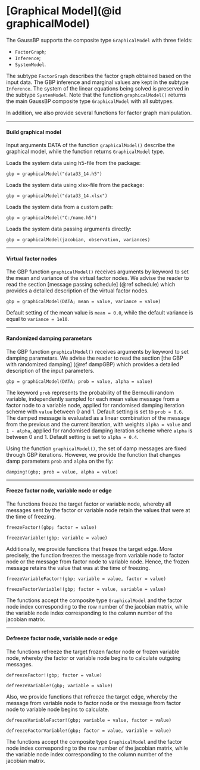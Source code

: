 # [Graphical Model](@id graphicalModel)

The GaussBP supports the composite type `GraphicalModel` with three fields:
- `FactorGraph`;
- `Inference`;
- `SystemModel`.

The subtype `FactorGraph` describes the factor graph obtained based on the input data. The GBP inference and marginal values are kept in the subtype `Inference`. The system of the linear equations being solved is preserved in the subtype `SystemModel`. Note that the function `graphicalModel()` returns the main GaussBP composite type `GraphicalModel` with all subtypes.

In addition, we also provide several functions for factor graph manipulation.

---

#### Build graphical model

Input arguments DATA of the function `graphicalModel()` describe the graphical model, while the function returns `GraphicalModel` type.

Loads the system data using h5-file from the package:
```julia-repl
gbp = graphicalModel("data33_14.h5")
```

Loads the system data using xlsx-file from the package:
```julia-repl
gbp = graphicalModel("data33_14.xlsx")
```

Loads the system data from a custom path:
```julia-repl
gbp = graphicalModel("C:/name.h5")
```

Loads the system data passing arguments directly:
```julia-repl
gbp = graphicalModel(jacobian, observation, variances)
```

---

#### Virtual factor nodes

The GBP function `graphicalModel()` receives arguments by keyword to set the mean and variance of the virtual factor nodes. We advise the reader to read the section [message passing schedule] (@ref schedule) which provides a detailed description of the virtual factor nodes.

```julia-repl
gbp = graphicalModel(DATA; mean = value, variance = value)
```
Default setting of the mean value is `mean = 0.0`, while the default variance is equal to `variance = 1e10`.

---

#### Randomized damping parametars

The GBP function `graphicalModel()` receives arguments by keyword to set damping parametars. We advise the reader to read the section [the GBP with randomized damping] (@ref dampGBP) which provides a detailed description of the input parameters.
```julia-repl
gbp = graphicalModel(DATA; prob = value, alpha = value)
```
The keyword `prob` represents the probability of the Bernoulli random variable, independently sampled for each mean value message from a factor node to a variable node, applied for randomised damping iteration scheme with `value` between 0 and 1. Default setting is set to `prob = 0.6`. The damped message is evaluated as a linear combination of the message from the previous and the current iteration, with weights `alpha = value` and `1 - alpha`, applied for randomised damping iteration scheme where `alpha` is between 0 and 1. Default setting is set to `alpha = 0.4`.

Using the function `graphicalModel()`, the set of damp messages are fixed through GBP iterations. However, we provide the function that changes damp parameters `prob` and `alpha` on the fly:
```julia-repl
damping!(gbp; prob = value, alpha = value)
```

---

#### Freeze factor node, variable node or edge
The functions freeze the target factor or variable node, whereby all messages sent by the factor or variable node retain the values that were at the time of freezing.
```julia-repl
freezeFactor!(gbp; factor = value)
```
```julia-repl
freezeVariable!(gbp; variable = value)
```

Additionally, we provide functions that freeze the target edge. More precisely, the function freezes the message from variable node to factor node or the message from factor node to variable node. Hence, the frozen message retains the value that was at the time of freezing.
```julia-repl
freezeVariableFactor!(gbp; variable = value, factor = value)
```
```julia-repl
freezeFactorVariable!(gbp; factor = value, variable = value)
```

The functions accept the composite type `GraphicalModel` and the factor node index corresponding to the row number of the jacobian matrix, while the variable node index corresponding to the column number of the jacobian matrix.


---

#### Defreeze factor node, variable node or edge
The functions refreeze the target frozen factor node or frozen variable node, whereby the factor or variable node begins to calculate outgoing messages.
```julia-repl
defreezeFactor!(gbp; factor = value)
```
```julia-repl
defreezeVariable!(gbp; variable = value)
```

Also, we provide functions that refreeze the target edge, whereby the message from variable node to factor node or the message from factor node to variable node begins to calculate.
```julia-repl
defreezeVariableFactor!(gbp; variable = value, factor = value)
```
```julia-repl
defreezeFactorVariable!(gbp; factor = value, variable = value)
```

The functions accept the composite type `GraphicalModel` and the factor node index corresponding to the row number of the jacobian matrix, while the variable node index corresponding to the column number of the jacobian matrix.